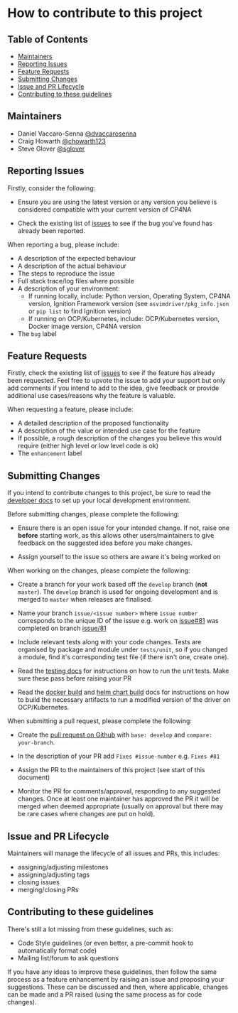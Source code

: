 # How to contribute to this project

## Table of Contents

- [Maintainers](#maintainers)
- [Reporting Issues](#reporting-issues)
- [Feature Requests](#feature-requests)
- [Submitting Changes](#submitting-changes)
- [Issue and PR Lifecycle](#issue-and-pr-lifecycle)
- [Contributing to these guidelines](#contributing-to-these-guidelines)

## Maintainers

- Daniel Vaccaro-Senna [@dvaccarosenna](https://github.com/dvaccarosenna)
- Craig Howarth [@chowarth123](https://github.com/chowarth123)
- Steve Glover [@sglover](https://github.com/sglover)

## Reporting Issues

Firstly, consider the following:

- Ensure you are using the latest version or any version you believe is considered compatible with your current version of CP4NA

- Check the existing list of [issues](https://github.com/IBM/openstack-vim-driver/issues) to see if the bug you've found has already been reported.

When reporting a bug, please include:

- A description of the expected behaviour
- A description of the actual behaviour
- The steps to reproduce the issue
- Full stack trace/log files where possible
- A description of your environment:
    - If running locally, include: Python version, Operating System, CP4NA version, Ignition Framework version (see `osvimdriver/pkg_info.json` or `pip list` to find Ignition version)
    - If running on OCP/Kubernetes, include: OCP/Kubernetes version, Docker image version, CP4NA version
- The `bug` label

## Feature Requests

Firstly, check the existing list of [issues](https://github.com/IBM/openstack-vim-driver/issues) to see if the feature has already been requested. Feel free to upvote the issue to add your support but only add comments if you intend to add to the idea, give feedback or provide additional use cases/reasons why the feature is valuable.

When requesting a feature, please include:

- A detailed description of the proposed functionality
- A description of the value or intended use case for the feature
- If possible, a rough description of the changes you believe this would require (either high level or low level code is ok)
- The `enhancement` label

## Submitting Changes

If you intend to contribute changes to this project, be sure to read the [developer docs](developer_docs/dev-env.md) to set up your local development environment.

Before submitting changes, please complete the following:

- Ensure there is an open issue for your intended change. If not, raise one **before** starting work, as this allows other users/maintainers to give feedback on the suggested idea before you make changes.

- Assign yourself to the issue so others are aware it's being worked on

When working on the changes, please complete the following:

- Create a branch for your work based off the `develop` branch (**not** `master`). The `develop` branch is used for ongoing development and is merged to `master` when releases are finalised. 

- Name your branch `issue/<issue number>` where `issue number` corresponds to the unique ID of the issue e.g. work on [issue#81](https://github.com/IBM/openstack-vim-driver/issues/81) was completed on branch [issue/81](https://github.com/IBM/openstack-vim-driver/pull/82)

- Include relevant tests along with your code changes. Tests are organised by package and module under `tests/unit`, so if you changed a module, find it's corresponding test file (if there isn't one, create one).

- Read the [testing docs](developer_docs/testing.md) for instructions on how to run the unit tests. Make sure these pass before raising your PR

- Read the [docker build](developer_docs/docker-image.md) and [helm chart build](developer_docs/helm-chart.md) docs for instructions on how to build the necessary artifacts to run a modified version of the driver on OCP/Kubernetes.

 When submitting a pull request, please complete the following:

- Create the [pull request on Github](https://github.com/IBM/openstack-vim-driver/compare) with `base: develop` and `compare: your-branch`. 

- In the description of your PR add `Fixes #issue-number` e.g. `Fixes #81` 

- Assign the PR to the maintainers of this project (see start of this document)

- Monitor the PR for comments/approval, responding to any suggested changes. Once at least one maintainer has approved the PR it will be merged when deemed appropriate (usually on approval but there may be rare cases where changes are put on hold).

## Issue and PR Lifecycle

Maintainers will manage the lifecycle of all issues and PRs, this includes:

- assigning/adjusting milestones
- assigning/adjusting tags
- closing issues
- merging/closing PRs

## Contributing to these guidelines

There's still a lot missing from these guidelines, such as:

- Code Style guidelines (or even better, a pre-commit hook to automatically format code)
- Mailing list/forum to ask questions

If you have any ideas to improve these guidelines, then follow the same process as a feature enhancement by raising an issue and proposing your suggestions. These can be discussed and then, where applicable, changes can be made and a PR raised (using the same process as for code changes).
